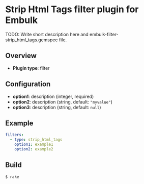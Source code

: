 # Strip Html Tags filter plugin for Embulk

TODO: Write short description here and embulk-filter-strip_html_tags.gemspec file.

## Overview

* **Plugin type**: filter

## Configuration

- **option1**: description (integer, required)
- **option2**: description (string, default: `"myvalue"`)
- **option3**: description (string, default: `null`)

## Example

```yaml
filters:
  - type: strip_html_tags
    option1: example1
    option2: example2
```


## Build

```
$ rake
```
